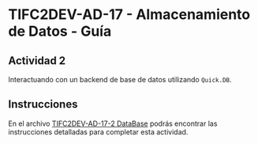 # TIFC2DEV-AD-17 - Almacenamiento de Datos - Guía

## Actividad 2

Interactuando con un backend de base de datos utilizando `Quick.DB`.

## Instrucciones

En el archivo [TIFC2DEV-AD-17-2  DataBase](./TIFC2DEV-AD-17-2%20%20DataBase.md) podrás encontrar las instrucciones detalladas para completar esta actividad.